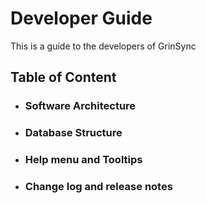 # Developer Guide
This is a guide to the developers of GrinSync

## Table of Content
- ### Software Architecture
- ### Database Structure
- ### Help menu and Tooltips
- ### Change log and release notes
